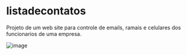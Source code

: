 # listadecontatos

Projeto de um web site para controle de emails, ramais e celulares dos funcionarios de uma empresa.

![image](https://github.com/user-attachments/assets/2f9218a3-a3c6-4f05-8683-f12b9ac6344c)
